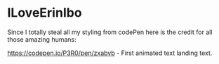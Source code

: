 # ILoveErinIbo

Since I totally steal all my styling from codePen here is the  credit for all those amazing humans:

https://codepen.io/P3R0/pen/zxabvb - First animated text landing text.  
